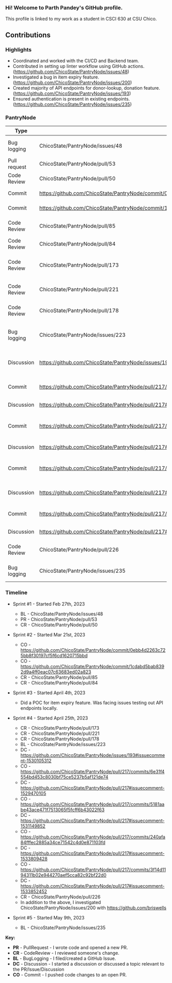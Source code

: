 ### Hi! Welcome to Parth Pandey's GitHub profile.

This profile is linked to my work as a student in CSCI 630 at CSU Chico.

## Contributions

### Highlights

- Coordinated and worked with the CI/CD and Backend team.
- Contributed in setting up linter workflow using GitHub actions.(https://github.com/ChicoState/PantryNode/issues/48)
- Investigated a bug in item expiry feature. (https://github.com/ChicoState/PantryNode/issues/200)
- Created majority of API endpoints for donor-lookup, donation feature.(https://github.com/ChicoState/PantryNode/issues/193)
- Ensured authentication is present in existing endpoints. (https://github.com/ChicoState/PantryNode/issues/235)

### PantryNode

| Type                      | Link                                                                                     | Notes                                                            |
| ------------------------- | ---------------------------------------------------------------------------- | -----------------------------------------------------------------|
| Bug logging               | ChicoState/PantryNode/issues/48                                                          | Created an issue for resolving workflow rule for extra semicolons|
| Pull request              | ChicoState/PantryNode/pull/53                                                            | Resolved linter semicolon issues.                           |
| Code Review               | ChicoState/PantryNode/pull/50                                                            | Reviewed a PR to run linter locally.                          |
| Commit                    | https://github.com/ChicoState/PantryNode/commit/0ebb4d2263c725bb8f30197cf5f6cd1620715bbd | Incorporated changes based on code review.                         |
| Commit                    | https://github.com/ChicoState/PantryNode/commit/1cdabd5bab8392d9a4ff0eac07c63683ed02a823 | Resolved merge conflict.                   |
| Code Review               | ChicoState/PantryNode/pull/85        | Reviewed Bump Passport from 0.4.1 to 0.6.0                       |
| Code Review               | ChicoState/PantryNode/pull/84        | Reviewed a PR to Add signup and login page.                      |
| Code Review               | ChicoState/PantryNode/pull/173       | Reviewed a PR to implement items/expired endpoint.               |
| Code Review               | ChicoState/PantryNode/pull/221       | Reviewed a PR to Set eslint no-var rule to error.                |
| Code Review               | ChicoState/PantryNode/pull/178       | Reviewed a PR to update containers to use polling.               |
| Bug logging               | ChicoState/PantryNode/issues/223     | Created an issue to track on-demand report generation feature.   |
| Discussion                | https://github.com/ChicoState/PantryNode/issues/193#issuecomment-1530105312       | Discussed the methodology to implement donor-lookup endpoint.               |
| Commit                | https://github.com/ChicoState/PantryNode/pull/217/commits/6e31f4554bd453c8030bf75ce5237b5af121de74       | Implemented an endpoint to get all donors (/donors)                |
| Discussion                | https://github.com/ChicoState/PantryNode/pull/217#issuecomment-1529470105        | Added testing steps for /donors endpoint.|
| Commit               | https://github.com/ChicoState/PantryNode/pull/217/commits/5181aabe43ace471f7513065f5fcff6b43022f63        | Implemented an endpoint to search donors using name or id. (/lookupDonor)                       |
| Discussion               | https://github.com/ChicoState/PantryNode/pull/217#issuecomment-1531149852        | Added testing steps for /lookupDonor endpoint                       |
| Commit               | https://github.com/ChicoState/PantryNode/pull/217/commits/240afa84fffec2885a34ce71542c4d0e871103fd        | Implemented an endpoint to get all donations by a donor (/donations/:person_id)                       |
| Discussion               | https://github.com/ChicoState/PantryNode/pull/217#issuecomment-1533809428        | Added testing steps for /donations/:person_id endpoint.                       |
| Commit               | https://github.com/ChicoState/PantryNode/pull/217/commits/3f14d1194311b02e944270aef5cca82c92bf22d0        | Implemented an endpoint to donate items. |
| Discussion               | https://github.com/ChicoState/PantryNode/pull/217#issuecomment-1533852452        | Added testing steps for /donate endpoint.                       |
| Code Review               | ChicoState/PantryNode/pull/226      | Reviewed a PR for On-Demand Report backend.                       |
| Bug logging               | ChicoState/PantryNode/issues/235     | Created an issue to add authentication to existing routes.   |

### Timeline

- Sprint #1 - Started Feb 27th, 2023
  - BL - ChicoState/PantryNode/issues/48
  - PR - ChicoState/PantryNode/pull/53
  - CR - ChicoState/PantryNode/pull/50

- Sprint #2 - Started Mar 21st, 2023

  - CO - https://github.com/ChicoState/PantryNode/commit/0ebb4d2263c725bb8f30197cf5f6cd1620715bbd
  - CO - https://github.com/ChicoState/PantryNode/commit/1cdabd5bab8392d9a4ff0eac07c63683ed02a823
  - CR - ChicoState/PantryNode/pull/85
  - CR - ChicoState/PantryNode/pull/84

- Sprint #3 - Started April 4th, 2023

  - Did a POC for item expiry feature. Was facing issues testing out API endpoints locally.


- Sprint #4 - Started April 25th, 2023
  - CR - ChicoState/PantryNode/pull/173
  - CR - ChicoState/PantryNode/pull/221
  - CR - ChicoState/PantryNode/pull/178
  - BL - ChicoState/PantryNode/issues/223
  - DC - https://github.com/ChicoState/PantryNode/issues/193#issuecomment-1530105312
  - CO - https://github.com/ChicoState/PantryNode/pull/217/commits/6e31f4554bd453c8030bf75ce5237b5af121de74
  - DC - https://github.com/ChicoState/PantryNode/pull/217#issuecomment-1529470105
  - CO - https://github.com/ChicoState/PantryNode/pull/217/commits/5181aabe43ace471f7513065f5fcff6b43022f63
  - DC - https://github.com/ChicoState/PantryNode/pull/217#issuecomment-1531149852
  - CO - https://github.com/ChicoState/PantryNode/pull/217/commits/240afa84fffec2885a34ce71542c4d0e871103fd
  - DC - https://github.com/ChicoState/PantryNode/pull/217#issuecomment-1533809428
  - CO - https://github.com/ChicoState/PantryNode/pull/217/commits/3f14d1194311b02e944270aef5cca82c92bf22d0
  - DC - https://github.com/ChicoState/PantryNode/pull/217#issuecomment-1533852452
  - CR - ChicoState/PantryNode/pull/226
  - In addition to the above, I investigated ChicoState/PantryNode/issues/200 with https://github.com/briswells


- Sprint #5 - Started May 9th, 2023
  - BL - ChicoState/PantryNode/issues/235

**Key:**

- **PR** - PullRequest - I wrote code and opened a new PR.
- **CR** - CodeReview - I reviewed someone's change.
- **BL** - BugLogging - I filed/created a GitHub Issue.
- **DC** - Discussion - I started a discussion or discussed a topic relevant to the PR/Issue/Discussion
- **CO** - Commit - I pushed code changes to an open PR.
